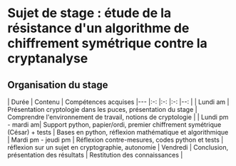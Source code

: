 # Sujet de stage : étude de la résistance d'un algorithme de chiffrement symétrique contre la cryptanalyse

## Organisation du stage

|   Durée       |   Contenu |   Compétences acquises
|---            |:-:    |:-:    |:-:    |--:    |
| Lundi am | Présentation cryptologie dans les puces, présentation du stage | Comprendre l'environnement de travail, notions de cryptologie | 
| Lundi pm - mardi am| Support python, papier/ordi, premier chiffrement symétrique (César) + tests | Bases en python, réflexion mathématique et algorithmique
| Mardi pm - jeudi pm | Réflexion contre-mesures, codes python et tests | réflexion sur un sujet en cryptographie, autonomie
| Vendredi | Conclusion, présentation des résultats | Restitution des connaissances |


